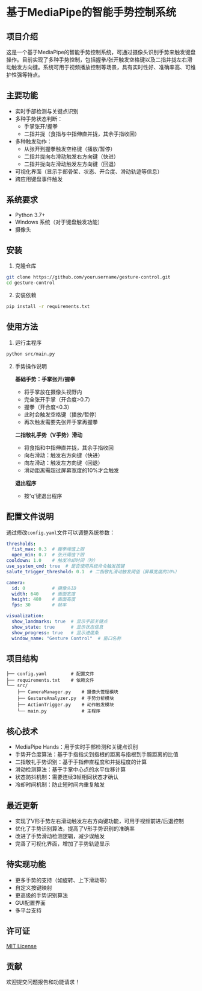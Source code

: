 # 基于MediaPipe的智能手势控制系统

## 项目介绍

这是一个基于MediaPipe的智能手势控制系统，可通过摄像头识别手势来触发键盘操作。目前实现了多种手势控制，包括握拳/张开触发空格键以及二指并拢左右滑动触发方向键。系统可用于视频播放控制等场景，具有实时性好、准确率高、可维护性强等特点。

## 主要功能

- 实时手部检测与关键点识别
- 多种手势状态判断：
  - 手掌张开/握拳
  - 二指并拢（食指与中指伸直并拢，其余手指收回）
- 多种触发动作：
  - 从张开到握拳触发空格键（播放/暂停）
  - 二指并拢向右滑动触发右方向键（快进）
  - 二指并拢向左滑动触发左方向键（回退）
- 可视化界面（显示手部骨架、状态、开合度、滑动轨迹等信息）
- 跨应用键盘事件触发

## 系统要求

- Python 3.7+
- Windows 系统（对于键盘触发功能）
- 摄像头

## 安装

1. 克隆仓库

```bash
git clone https://github.com/yourusername/gesture-control.git
cd gesture-control
```

2. 安装依赖

```bash
pip install -r requirements.txt
```

## 使用方法

1. 运行主程序

```bash
python src/main.py
```

2. 手势操作说明
   
   **基础手势：手掌张开/握拳**
   - 将手掌放在摄像头视野内
   - 完全张开手掌（开合度>0.7）
   - 握拳（开合度<0.3）
   - 此时会触发空格键（播放/暂停）
   - 再次触发需要先张开手掌再握拳

   **二指敬礼手势（V手势）滑动**
   - 将食指和中指伸直并拢，其余手指收回
   - 向右滑动：触发右方向键（快进）
   - 向左滑动：触发左方向键（回退）
   - 滑动距离需超过屏幕宽度的10%才会触发

   **退出程序**
   - 按'q'键退出程序

## 配置文件说明

通过修改`config.yaml`文件可以调整系统参数：

```yaml
thresholds:
  fist_max: 0.3  # 握拳阈值上限
  open_min: 0.7  # 张开阈值下限
cooldown: 1.0    # 触发冷却时间（秒）
use_system_cmd: true  # 是否使用系统命令触发按键
salute_trigger_threshold: 0.1  # 二指敬礼滑动触发阈值（屏幕宽度的10%）

camera:
  id: 0          # 摄像头ID
  width: 640     # 画面宽度
  height: 480    # 画面高度
  fps: 30        # 帧率

visualization:
  show_landmarks: true  # 显示手部关键点
  show_state: true      # 显示状态信息
  show_progress: true   # 显示进度条
  window_name: "Gesture Control"  # 窗口名称
```

## 项目结构

```
├── config.yaml         # 配置文件
├── requirements.txt    # 依赖文件
└── src/
    ├── CameraManager.py    # 摄像头管理模块
    ├── GestureAnalyzer.py  # 手势分析模块
    ├── ActionTrigger.py    # 动作触发模块
    └── main.py             # 主程序
```

## 核心技术

- MediaPipe Hands：用于实时手部检测和关键点识别
- 手势开合度算法：基于手指指尖到指根的距离与指根到手腕距离的比值
- 二指敬礼手势识别：基于手指伸直程度和并拢程度的计算
- 滑动检测算法：基于手掌中心点的水平位移计算
- 状态防抖机制：需要连续3帧相同状态才确认
- 冷却时间机制：防止短时间内重复触发

## 最近更新

- 实现了V形手势左右滑动触发左右方向键功能，可用于视频前进/后退控制
- 优化了手势识别算法，提高了V形手势识别的准确率
- 改进了手势滑动检测逻辑，减少误触发
- 完善了可视化界面，增加了手势轨迹显示

## 待实现功能

- 更多手势的支持（如旋转、上下滑动等）
- 自定义按键映射
- 更高级的手势识别算法
- GUI配置界面
- 多平台支持

## 许可证

[MIT License](LICENSE)

## 贡献

欢迎提交问题报告和功能请求！ 